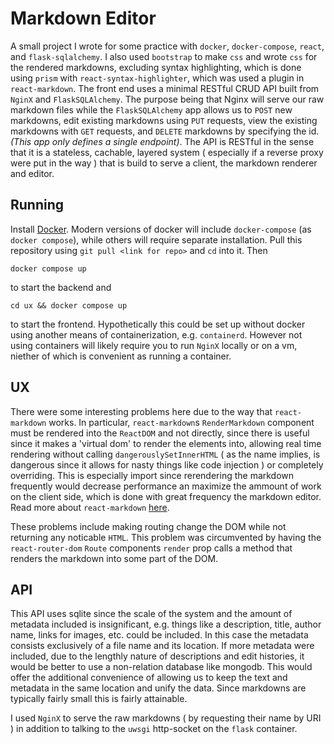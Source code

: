 # Markdown Editor

A small project I wrote for some practice with `docker`, `docker-compose`, `react`, and `flask-sqlalchemy`. I also used `bootstrap` to make `css` and wrote `css` for the rendered markdowns, excluding syntax highlighting, which is done using `prism` with `react-syntax-highlighter`, which was used a plugin in `react-markdown`. The front end uses a minimal RESTful CRUD API built from `NginX` and `FlaskSQLAlchemy`. The purpose being that Nginx will serve our raw markdown files while the `FlaskSQLAlchemy` app allows us to `POST` new markdowns, edit existing markdowns using `PUT` requests, view the existing markdowns with `GET` requests, and `DELETE` markdowns by specifying the id. *(This app only defines a single endpoint)*. The API is RESTful in the sense that it is a stateless, cachable, layered system ( especially if a reverse proxy were put in the way ) that is build to serve a client, the markdown renderer and editor.

## Running

Install [Docker]( https://www.docker.com/ ). Modern versions of docker will include `docker-compose` (as `docker compose`), while others will require separate installation. Pull this repository using `git pull <link for repo>` and `cd` into it. Then

	docker compose up

to start the backend and

	cd ux && docker compose up

to start the frontend. Hypothetically this could be set up without docker using another means of containerization, e.g. `containerd`. However not using containers will likely require you to run `NginX` locally or on a vm, niether of which is convenient as running a container.

## UX

There were some interesting problems here due to the way that `react-markdown` works. In particular, `react-markdown`s `RenderMarkdown` component must be rendered into the `ReactDOM` and not directly, since there is useful since it makes a 'virtual dom' to render the elements into, allowing real time rendering without calling `dangerouslySetInnerHTML` ( as the name implies, is dangerous since it allows for nasty things like code injection ) or completely overriding. This is especially import since rerendering the markdown frequently would decrease performance an maximize the ammount of work on the client side, which is done with great frequency the markdown editor. Read more about `react-markdown` [here](https://www.npmjs.com/package/react-markdown).

These problems include making routing change the DOM while not returning any noticable `HTML`. This problem was circumvented by having the `react-router-dom` `Route` components `render` prop calls a method that renders the markdown into some part of the DOM. 

## API

This API uses sqlite since the scale of the system and the amount of metadata included is insignificant, e.g. things like a description, title, author name, links for images, etc. could be included. In this case the metadata consists exclusively of a file name and its location. If more metadata were included, due to the lengthly nature of descriptions and edit histories, it would be better to use a non-relation database like mongodb. This would offer the additional convenience of allowing us to keep the text and metadata in the same location and unify the data. Since markdowns are typically fairly small this is fairly attainable. 

I used `NginX` to serve the raw markdowns ( by requesting their name by URI ) in addition to talking to the `uwsgi` http-socket on the `flask` container.


